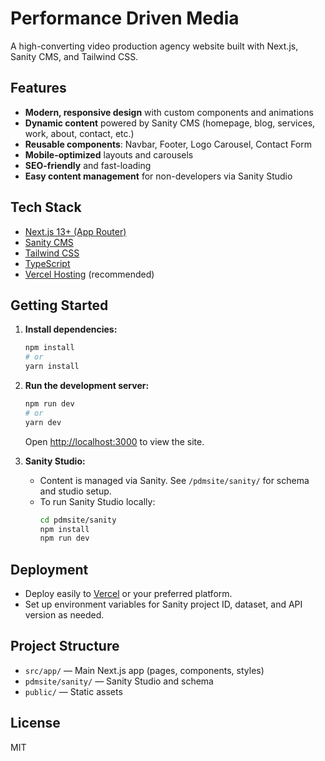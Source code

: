 # Performance Driven Media

A high-converting video production agency website built with Next.js, Sanity CMS, and Tailwind CSS.

## Features
- **Modern, responsive design** with custom components and animations
- **Dynamic content** powered by Sanity CMS (homepage, blog, services, work, about, contact, etc.)
- **Reusable components**: Navbar, Footer, Logo Carousel, Contact Form
- **Mobile-optimized** layouts and carousels
- **SEO-friendly** and fast-loading
- **Easy content management** for non-developers via Sanity Studio

## Tech Stack
- [Next.js 13+ (App Router)](https://nextjs.org/)
- [Sanity CMS](https://www.sanity.io/)
- [Tailwind CSS](https://tailwindcss.com/)
- [TypeScript](https://www.typescriptlang.org/)
- [Vercel Hosting](https://vercel.com/) (recommended)

## Getting Started

1. **Install dependencies:**
   ```bash
   npm install
   # or
   yarn install
   ```

2. **Run the development server:**
   ```bash
   npm run dev
   # or
   yarn dev
   ```
   Open [http://localhost:3000](http://localhost:3000) to view the site.

3. **Sanity Studio:**
   - Content is managed via Sanity. See `/pdmsite/sanity/` for schema and studio setup.
   - To run Sanity Studio locally:
     ```bash
     cd pdmsite/sanity
     npm install
     npm run dev
     ```

## Deployment
- Deploy easily to [Vercel](https://vercel.com/) or your preferred platform.
- Set up environment variables for Sanity project ID, dataset, and API version as needed.

## Project Structure
- `src/app/` — Main Next.js app (pages, components, styles)
- `pdmsite/sanity/` — Sanity Studio and schema
- `public/` — Static assets

## License
MIT
